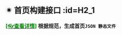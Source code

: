<br/>

## ✴ 首页构建接口 :id=H2_1

**[<span style='color:#008B00'>[👓查看详情]</span>](https://pm2core.gitee.io/home/#/ ':target=_blank') 根据规范，生成首页`JSON 静态文件`**



